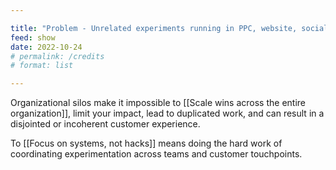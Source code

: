 ```yaml
---

title: "Problem - Unrelated experiments running in PPC, website, social, email"
feed: show
date: 2022-10-24
# permalink: /credits
# format: list

---
```


Organizational silos make it impossible to [[Scale wins across the entire organization]], limit your impact, lead to duplicated work, and can result in a disjointed or incoherent customer experience.

To [[Focus on systems, not hacks]] means doing the hard work of coordinating experimentation across teams and customer touchpoints.